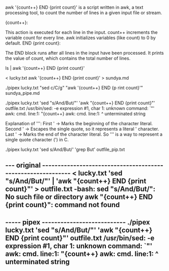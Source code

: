 awk '{count++} END {print count}'
is a script written in awk, a text processing tool, to count the number of lines in a given input file or stream.

{count++}:

This action is executed for each line in the input.
count++ increments the variable count for every line.
awk initializes variables (like count) to 0 by default.
END {print count}:

The END block runs after all lines in the input have been processed.
It prints the value of count, which contains the total number of lines.

ls | awk '{count++} END {print count}'

< lucky.txt awk '{count++} END {print count}' > sundya.md

./pipex lucky.txt "sed c/C/g" "awk '{count++} END {p
rint count}'" sundya_pipe.md

./pipex lucky.txt 'sed "s/And/But/"' 'awk "{count++} END {print count}"' outfile.txt
/usr/bin/sed: -e expression #1, char 1: unknown command: `"'
awk: cmd. line:1: "{count++}
awk: cmd. line:1: ^ unterminated string


Explanation of '\'':
First ' → Marks the beginning of the character literal.
Second \' → Escapes the single quote, so it represents a literal ' character.
Last ' → Marks the end of the character literal.
So '\'' is a way to represent a single quote character (') in C.

./pipex lucky.txt 'sed s/And/But/' 'grep But' outfile_pip.txt

--- original ------------------------------------------------------------
< lucky.txt 'sed "s/And/But/"' | 'awk "{count++} END {print count}"' > outfile.txt
-bash: sed "s/And/But/": No such file or directory
awk "{count++} END {print count}": command not found
------------------------------------------------------------------------
----- pipex ---------------------------
./pipex lucky.txt 'sed "s/And/But/"' 'awk "{count++} END {print count}"' outfile.txt
/usr/bin/sed: -e expression #1, char 1: unknown command: `"'
awk: cmd. line:1: "{count++}
awk: cmd. line:1: ^ unterminated string
----------------------------------------------------------